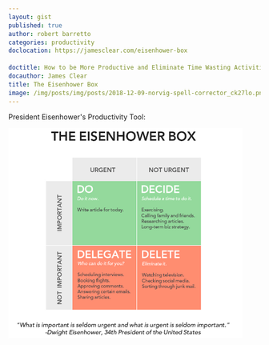 ```yaml
---
layout: gist
published: true
author: robert barretto
categories: productivity
doclocation: https://jamesclear.com/eisenhower-box

doctitle: How to be More Productive and Eliminate Time Wasting Activities by Using the “Eisenhower Box”
docauthor: James Clear
title: The Eisenhower Box
image: /img/posts/img/posts/2018-12-09-norvig-spell-corrector_ck27lo.png_ru9am1.png
---
```

President Eisenhower's Productivity Tool:

![Eisenhower Box](/img/posts/img/posts/2018-12-09-norvig-spell-corrector_ck27lo.png_ru9am1.png)